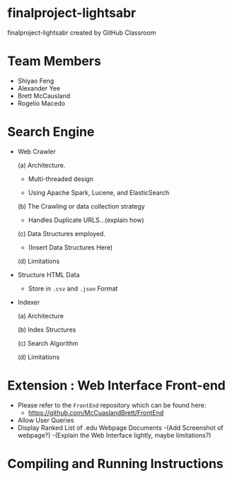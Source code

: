 # finalproject-lightsabr
finalproject-lightsabr created by GitHub Classroom

# Team Members
- Shiyao Feng 
- Alexander Yee
- Brett McCausland
- Rogelio Macedo 

# Search Engine

- Web Crawler

    (a) Architecture.
    
    - Multi-threaded design
          
    - Using Apache Spark, Lucene, and ElasticSearch
        
    (b) The Crawling or data collection strategy
    
    - Handles Duplicate URLS...(explain how)
        
    (c) Data Structures employed.
    
    - (Insert Data Structures Here)
    
    (d) Limitations
    
        
- Structure HTML Data
    - Store in `.csv` and `.json` Format

- Indexer
    
    (a) Architecture
  
    (b) Index Structures
  
    (c) Search Algorithm
    
    (d) Limitations

# Extension : Web Interface Front-end
  - Please refer to the `FrontEnd` repository which can be found here:
      - https://github.com/McCuaslandBrett/FrontEnd
  - Allow User Queries
  - Display Ranked List of .edu Webpage Documents
  -(Add Screenshot of webpage?)
  -(Explain the Web Interface lightly, maybe limitations?)
   
   
# Compiling and Running Instructions
